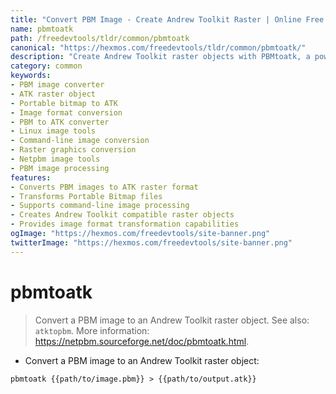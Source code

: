 ```yaml
---
title: "Convert PBM Image - Create Andrew Toolkit Raster | Online Free DevTools by Hexmos"
name: pbmtoatk
path: /freedevtools/tldr/common/pbmtoatk
canonical: "https://hexmos.com/freedevtools/tldr/common/pbmtoatk/"
description: "Create Andrew Toolkit raster objects with PBMtoatk, a powerful image converter. Transform Portable Bitmap images into ATK format easily. Free online tool, no registration required."
category: common
keywords:
- PBM image converter
- ATK raster object
- Portable bitmap to ATK
- Image format conversion
- PBM to ATK converter
- Linux image tools
- Command-line image conversion
- Raster graphics conversion
- Netpbm image tools
- PBM image processing
features:
- Converts PBM images to ATK raster format
- Transforms Portable Bitmap files
- Supports command-line image processing
- Creates Andrew Toolkit compatible raster objects
- Provides image format transformation capabilities
ogImage: "https://hexmos.com/freedevtools/site-banner.png"
twitterImage: "https://hexmos.com/freedevtools/site-banner.png"
---
```


# pbmtoatk

> Convert a PBM image to an Andrew Toolkit raster object.
> See also: `atktopbm`.
> More information: <https://netpbm.sourceforge.net/doc/pbmtoatk.html>.

- Convert a PBM image to an Andrew Toolkit raster object:

`pbmtoatk {{path/to/image.pbm}} > {{path/to/output.atk}}`
